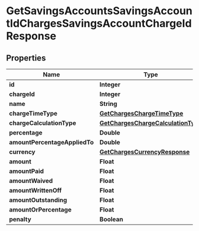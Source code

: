 
# GetSavingsAccountsSavingsAccountIdChargesSavingsAccountChargeIdResponse

## Properties
Name | Type | Description | Notes
------------ | ------------- | ------------- | -------------
**id** | **Integer** |  |  [optional]
**chargeId** | **Integer** |  |  [optional]
**name** | **String** |  |  [optional]
**chargeTimeType** | [**GetChargesChargeTimeType**](GetChargesChargeTimeType.md) |  |  [optional]
**chargeCalculationType** | [**GetChargesChargeCalculationType**](GetChargesChargeCalculationType.md) |  |  [optional]
**percentage** | **Double** |  |  [optional]
**amountPercentageAppliedTo** | **Double** |  |  [optional]
**currency** | [**GetChargesCurrencyResponse**](GetChargesCurrencyResponse.md) |  |  [optional]
**amount** | **Float** |  |  [optional]
**amountPaid** | **Float** |  |  [optional]
**amountWaived** | **Float** |  |  [optional]
**amountWrittenOff** | **Float** |  |  [optional]
**amountOutstanding** | **Float** |  |  [optional]
**amountOrPercentage** | **Float** |  |  [optional]
**penalty** | **Boolean** |  |  [optional]



